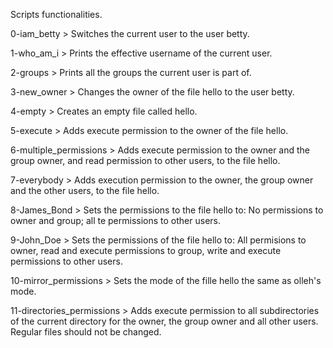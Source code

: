 Scripts functionalities.

0-iam_betty > Switches the current user to the user betty.

1-who_am_i > Prints the effective username of the current user.

2-groups > Prints all the groups the current user is part of.

3-new_owner > Changes the owner of the file hello to the user betty.

4-empty > Creates an empty file called hello.

5-execute > Adds execute permission to the owner of the file hello.

6-multiple_permissions > Adds execute permission to the owner and the group owner, and read permission to other users, to the 
                         file hello.

7-everybody > Adds execution permission to the owner, the group owner and the other users, to the file hello.

8-James_Bond > Sets the permissions to the file hello to: No permissions to owner and group; all te permissions to other users.

9-John_Doe > Sets the permissions of the file hello to: All permisions to owner, read and execute permissions to group, write and 
	     execute permissions to other users.

10-mirror_permissions > Sets the mode of the fille hello the same as olleh's mode.

11-directories_permissions >  Adds execute permission to all subdirectories of the current directory for the owner, the group owner 
	       	              and all other users. Regular files should not be changed.
